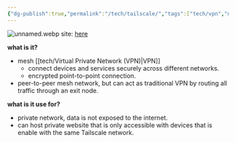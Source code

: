 ```yaml
---
{"dg-publish":true,"permalink":"/tech/tailscale/","tags":["tech/vpn","network"],"noteIcon":"1","created":"2025-01-22T22:31:12.068+08:00","updated":"2025-01-22T23:11:56.457+08:00"}
---
```


![unnamed.webp](/img/user/assets/unnamed.webp)
site: [here](https://tailscale.com/)

**what is it?**
- mesh [[tech/Virtual Private Network (VPN)\|VPN]]
	- connect devices and services securely across different networks.
	- encrypted point-to-point connection.
- peer-to-peer mesh network, but can act as traditional VPN by routing all traffic through an exit node.

**what is it use for?**
- private network, data is not exposed to the internet.
- can host private website that is only accessible with devices that is enable with the same Tailscale network.